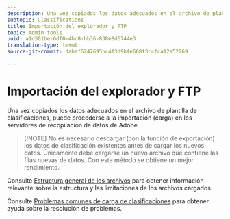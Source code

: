 ```yaml
---
description: Una vez copiados los datos adecuados en el archivo de plantilla de clasificaciones, puede procederse a la importación (carga) en los servidores de recopilación de datos de Adobe.
subtopic: Classifications
title: Importación del explorador y FTP
topic: Admin tools
uuid: a1d501be-6df0-4bc8-bb36-838e8d6744e3
translation-type: tm+mt
source-git-commit: dabaf6247695bc4f3d9bfe668f3ccfca12a52269

---
```



# Importación del explorador y FTP

Una vez copiados los datos adecuados en el archivo de plantilla de clasificaciones, puede procederse a la importación (carga) en los servidores de recopilación de datos de Adobe.

>[!NOTE] No es necesario descargar (con la función de exportación) los datos de clasificación existentes antes de cargar los nuevos datos. Únicamente debe cargarse un nuevo archivo que contiene las filas nuevas de datos. Con este método se obtiene un mejor rendimiento.

Consulte [Estructura general de los archivos](/help/components/c-classifications2/c-classifications-importer/c-saint-data-files.md) para obtener información relevante sobre la estructura y las limitaciones de los archivos cargados.

Consulte [Problemas comunes de carga de clasificaciones](https://helpx.adobe.com/es/analytics/kb/common-saint-upload-issues.html) para obtener ayuda sobre la resolución de problemas.

